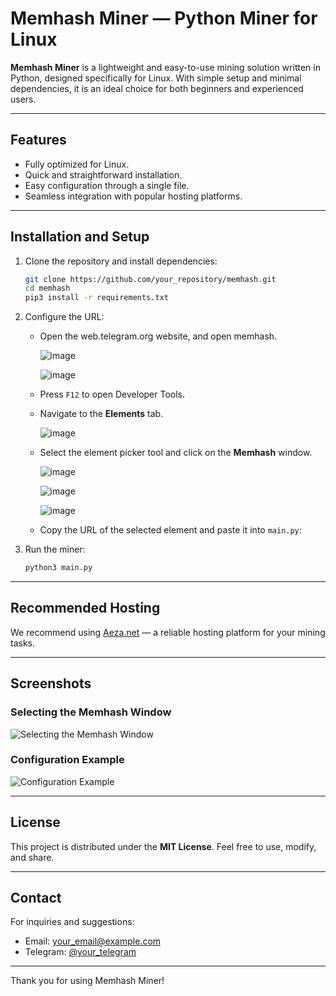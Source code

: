 
# Memhash Miner — Python Miner for Linux

**Memhash Miner** is a lightweight and easy-to-use mining solution written in Python, designed specifically for Linux. With simple setup and minimal dependencies, it is an ideal choice for both beginners and experienced users.

---

## Features
- Fully optimized for Linux.
- Quick and straightforward installation.
- Easy configuration through a single file.
- Seamless integration with popular hosting platforms.

---

## Installation and Setup

1. Clone the repository and install dependencies:
   ```bash
   git clone https://github.com/your_repository/memhash.git
   cd memhash
   pip3 install -r requirements.txt
   ```

2. Configure the URL:
   - Open the web.telegram.org website, and open memhash.
     
     ![image](https://github.com/user-attachments/assets/ead90574-dcef-49db-8a36-faae099812d6)
     
     ![image](https://github.com/user-attachments/assets/b66d7683-f1a3-4425-92f5-7fdbc1a63ee6)
   - Press `F12` to open Developer Tools.
   - Navigate to the **Elements** tab.
     
     ![image](https://github.com/user-attachments/assets/34f8ea10-4f18-4ab7-bd41-89e3c5e3845b)
   - Select the element picker tool and click on the **Memhash** window.
     
     ![image](https://github.com/user-attachments/assets/aaa12d6d-2efc-4318-b17e-6b2c9f472671)
     
     ![image](https://github.com/user-attachments/assets/cd84aaff-95b9-4145-9cf5-e56ff9389a52)
     
     ![image](https://github.com/user-attachments/assets/8360ce65-bfad-4a65-a1e3-819cbff70da1)
   - Copy the URL of the selected element and paste it into `main.py`:

3. Run the miner:
   ```bash
   python3 main.py
   ```

---

## Recommended Hosting

We recommend using [Aeza.net](https://aeza.net/?ref=522069) — a reliable hosting platform for your mining tasks.

---

## Screenshots

### Selecting the Memhash Window
![Selecting the Memhash Window](https://github.com/user-attachments/assets/aaa12d6d-2efc-4318-b17e-6b2c9f472671)

### Configuration Example
![Configuration Example](https://github.com/user-attachments/assets/8360ce65-bfad-4a65-a1e3-819cbff70da1)

---

## License

This project is distributed under the **MIT License**. Feel free to use, modify, and share.

---

## Contact

For inquiries and suggestions:
- Email: your_email@example.com
- Telegram: [@your_telegram](https://t.me/your_telegram)

---

Thank you for using Memhash Miner!
